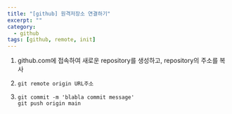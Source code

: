 ```yaml
---
title: "[github] 원격저장소 연결하기"
excerpt: ""
category:
  - github
tags: [github, remote, init]
---
```


1. github.com에 접속하여 새로운 repository를 생성하고, repository의 주소를 복사

2. `git remote origin URL주소`

3. ```
   git commit -m 'blabla commit message'
   git push origin main
   ```